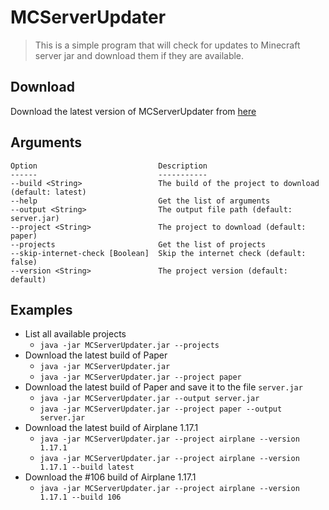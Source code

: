 # MCServerUpdater

> This is a simple program that will check for updates to Minecraft server jar and download them if they are available.

## Download

Download the latest version of MCServerUpdater
from [here](https://github.com/HSGamer/MCServerUpdater/releases/tag/1.0.1)

## Arguments

```
Option                           Description
------                           -----------
--build <String>                 The build of the project to download (default: latest)
--help                           Get the list of arguments
--output <String>                The output file path (default: server.jar)
--project <String>               The project to download (default: paper)
--projects                       Get the list of projects
--skip-internet-check [Boolean]  Skip the internet check (default: false)
--version <String>               The project version (default: default)
```

## Examples

* List all available projects
    * `java -jar MCServerUpdater.jar --projects`
* Download the latest build of Paper
    * `java -jar MCServerUpdater.jar`
    * `java -jar MCServerUpdater.jar --project paper`
* Download the latest build of Paper and save it to the file `server.jar`
    * `java -jar MCServerUpdater.jar --output server.jar`
    * `java -jar MCServerUpdater.jar --project paper --output server.jar`
* Download the latest build of Airplane 1.17.1
    * `java -jar MCServerUpdater.jar --project airplane --version 1.17.1`
    * `java -jar MCServerUpdater.jar --project airplane --version 1.17.1 --build latest`
* Download the #106 build of Airplane 1.17.1
    * `java -jar MCServerUpdater.jar --project airplane --version 1.17.1 --build 106`